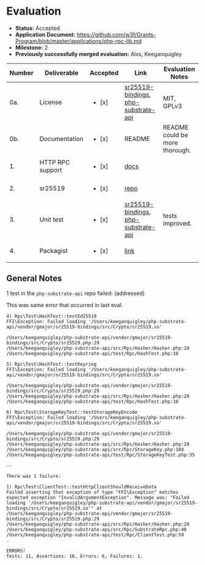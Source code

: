 # Evaluation

- **Status:** Accepted
- **Application Document:** https://github.com/w3f/Grants-Program/blob/master/applications/php-rpc-lib.md
- **Milestone:** 2
- **Previously successfully merged evaluation:** Alxs, Keeganquigley

| Number | Deliverable | Accepted | Link | Evaluation Notes |
| ------------- | ------------- | ------------- | ------------- |------------- |
| 0a. | License | <ul><li>[x] </li></ul> | [sr25519-bindings](https://github.com/gmajor-encrypt/sr25519-bindings/blob/main/LICENSE), [php-substrate-api](https://github.com/gmajor-encrypt/php-substrate-api/blob/master/LICENSE) | MIT, GPLv3 |
| 0b. | Documentation | <ul><li>[x] </li></ul> | README | README could be more thorough.
| 1. | HTTP RPC support | <ul><li>[x] </li></ul> | [docs](https://github.com/gmajor-encrypt/php-substrate-api#rpc) |
| 2. | sr25519 | <ul><li>[x] </li></ul> | [repo](https://github.com/gmajor-encrypt/sr25519-bindings) |
| 3. | Unit test | <ul><li>[x] </li></ul> | [sr25519-bindings](https://github.com/gmajor-encrypt/sr25519-bindings/tree/main/test/Crypto/Test), [php-substrate-api](https://github.com/gmajor-encrypt/php-substrate-api/tree/master/test/Rpc) | tests improved.
| 4. | Packagist | <ul><li>[x] </li></ul> | [link](https://packagist.org/packages/gmajor/php-substrate-api) |

## General Notes

1 test in the `php-substrate-api` repo failed: (addressed)

This was same error that occurred in last eval.

```
4) Rpc\Test\HashTest::testEd25519
FFI\Exception: Failed loading '/Users/keeganquigley/php-substrate-api/vendor/gmajor/sr25519-bindings/src/Crypto/sr25519.so'

/Users/keeganquigley/php-substrate-api/vendor/gmajor/sr25519-bindings/src/Crypto/sr25519.php:29
/Users/keeganquigley/php-substrate-api/src/Rpc/Hasher/Hasher.php:20
/Users/keeganquigley/php-substrate-api/test/Rpc/HashTest.php:18

5) Rpc\Test\HashTest::testKeyring
FFI\Exception: Failed loading '/Users/keeganquigley/php-substrate-api/vendor/gmajor/sr25519-bindings/src/Crypto/sr25519.so'

/Users/keeganquigley/php-substrate-api/vendor/gmajor/sr25519-bindings/src/Crypto/sr25519.php:29
/Users/keeganquigley/php-substrate-api/src/Rpc/Hasher/Hasher.php:20
/Users/keeganquigley/php-substrate-api/test/Rpc/HashTest.php:18

6) Rpc\Test\StorageKeyTest::testStorageKeyEncode
FFI\Exception: Failed loading '/Users/keeganquigley/php-substrate-api/vendor/gmajor/sr25519-bindings/src/Crypto/sr25519.so'

/Users/keeganquigley/php-substrate-api/vendor/gmajor/sr25519-bindings/src/Crypto/sr25519.php:29
/Users/keeganquigley/php-substrate-api/src/Rpc/Hasher/Hasher.php:20
/Users/keeganquigley/php-substrate-api/src/Rpc/StorageKey.php:104
/Users/keeganquigley/php-substrate-api/test/Rpc/StorageKeyTest.php:35

--

There was 1 failure:

1) Rpc\Test\ClientTest::testHttpClientShouldReceiveData
Failed asserting that exception of type "FFI\Exception" matches expected exception "InvalidArgumentException". Message was: "Failed loading '/Users/keeganquigley/php-substrate-api/vendor/gmajor/sr25519-bindings/src/Crypto/sr25519.so'" at
/Users/keeganquigley/php-substrate-api/vendor/gmajor/sr25519-bindings/src/Crypto/sr25519.php:29
/Users/keeganquigley/php-substrate-api/src/Rpc/Hasher/Hasher.php:20
/Users/keeganquigley/php-substrate-api/src/Rpc/SubstrateRpc.php:40
/Users/keeganquigley/php-substrate-api/test/Rpc/ClientTest.php:59
.

ERRORS!
Tests: 11, Assertions: 18, Errors: 6, Failures: 1.
```
